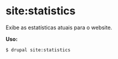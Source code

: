 # site:statistics
Exibe as estatísticas atuais para o website.

**Uso:**
```
$ drupal site:statistics
```
